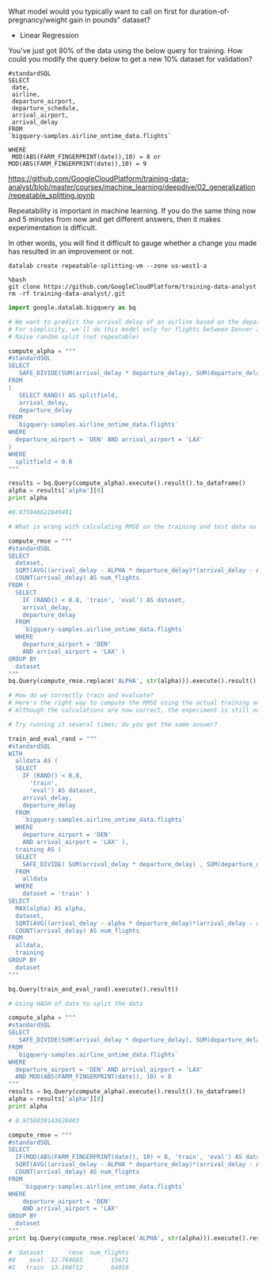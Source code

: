 What model would you typically want to call on first for duration-of-pregnancy/weight gain in pounds" dataset?
- Linear Regression

You've just got 80% of the data using the below query for training. 
How could you modify the query below to get a new 10% dataset for validation?

```
#standardSQL
SELECT
 date,
 airline,
 departure_airport,
 departure_schedule,
 arrival_airport,
 arrival_delay
FROM
`bigquery-samples.airline_ontime_data.flights`

WHERE
 MOD(ABS(FARM_FINGERPRINT(date)),10) = 8 or MOD(ABS(FARM_FINGERPRINT(date)),10) = 9
```

https://github.com/GoogleCloudPlatform/training-data-analyst/blob/master/courses/machine_learning/deepdive/02_generalization/repeatable_splitting.ipynb

Repeatability is important in machine learning. 
If you do the same thing now and 5 minutes from now and get different answers, then it makes experimentation is difficult. 

In other words, you will find it difficult to gauge whether a change you made has resulted in an improvement or not.

```
datalab create repeatable-splitting-vm --zone us-west1-a

%bash
git clone https://github.com/GoogleCloudPlatform/training-data-analyst
rm -rf training-data-analyst/.git
```

```python
import google.datalab.bigquery as bq

# We want to predict the arrival delay of an airline based on the departure delay. 
# For simplicity, we'll do this model only for flights between Denver and Los Angeles.
# Naive random split (not repeatable)

compute_alpha = """
#standardSQL
SELECT 
   SAFE_DIVIDE(SUM(arrival_delay * departure_delay), SUM(departure_delay * departure_delay)) AS alpha
FROM
(
   SELECT RAND() AS splitfield,
   arrival_delay,
   departure_delay
FROM
  `bigquery-samples.airline_ontime_data.flights`
WHERE
  departure_airport = 'DEN' AND arrival_airport = 'LAX'
)
WHERE
  splitfield < 0.8
"""

results = bq.Query(compute_alpha).execute().result().to_dataframe()
alpha = results['alpha'][0]
print alpha

#0.975946622849491

# What is wrong with calculating RMSE on the training and test data as follows?

compute_rmse = """
#standardSQL
SELECT
  dataset,
  SQRT(AVG((arrival_delay - ALPHA * departure_delay)*(arrival_delay - ALPHA * departure_delay))) AS rmse,
  COUNT(arrival_delay) AS num_flights
FROM (
  SELECT
    IF (RAND() < 0.8, 'train', 'eval') AS dataset,
    arrival_delay,
    departure_delay
  FROM
    `bigquery-samples.airline_ontime_data.flights`
  WHERE
    departure_airport = 'DEN'
    AND arrival_airport = 'LAX' )
GROUP BY
  dataset
"""
bq.Query(compute_rmse.replace('ALPHA', str(alpha))).execute().result()

# How do we correctly train and evaluate?
# Here's the right way to compute the RMSE using the actual training and held-out (evaluation) data. Note how much harder this feels.
# Although the calculations are now correct, the experiment is still not repeatable.

# Try running it several times; do you get the same answer?

train_and_eval_rand = """
#standardSQL
WITH
  alldata AS (
  SELECT
    IF (RAND() < 0.8,
      'train',
      'eval') AS dataset,
    arrival_delay,
    departure_delay
  FROM
    `bigquery-samples.airline_ontime_data.flights`
  WHERE
    departure_airport = 'DEN'
    AND arrival_airport = 'LAX' ),
  training AS (
  SELECT
    SAFE_DIVIDE( SUM(arrival_delay * departure_delay) , SUM(departure_delay * departure_delay)) AS alpha
  FROM
    alldata
  WHERE
    dataset = 'train' )
SELECT
  MAX(alpha) AS alpha,
  dataset,
  SQRT(AVG((arrival_delay - alpha * departure_delay)*(arrival_delay - alpha * departure_delay))) AS rmse,
  COUNT(arrival_delay) AS num_flights
FROM
  alldata,
  training
GROUP BY
  dataset
"""

bq.Query(train_and_eval_rand).execute().result()

# Using HASH of date to split the data

compute_alpha = """
#standardSQL
SELECT 
   SAFE_DIVIDE(SUM(arrival_delay * departure_delay), SUM(departure_delay * departure_delay)) AS alpha
FROM
  `bigquery-samples.airline_ontime_data.flights`
WHERE
  departure_airport = 'DEN' AND arrival_airport = 'LAX'
  AND MOD(ABS(FARM_FINGERPRINT(date)), 10) < 8
"""
results = bq.Query(compute_alpha).execute().result().to_dataframe()
alpha = results['alpha'][0]
print alpha

# 0.9758039143620403

compute_rmse = """
#standardSQL
SELECT
  IF(MOD(ABS(FARM_FINGERPRINT(date)), 10) < 8, 'train', 'eval') AS dataset,
  SQRT(AVG((arrival_delay - ALPHA * departure_delay)*(arrival_delay - ALPHA * departure_delay))) AS rmse,
  COUNT(arrival_delay) AS num_flights
FROM
    `bigquery-samples.airline_ontime_data.flights`
WHERE
    departure_airport = 'DEN'
    AND arrival_airport = 'LAX'
GROUP BY
  dataset
"""
print bq.Query(compute_rmse.replace('ALPHA', str(alpha))).execute().result().to_dataframe().head()

#  dataset       rmse  num_flights
#0    eval  12.764685        15671
#1   train  13.160712        64018
```
